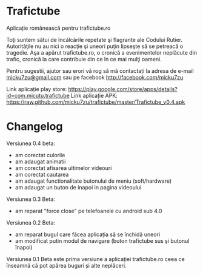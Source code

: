 Trafictube
==========

Aplicație românească pentru trafictube.ro

Toţi suntem sătui de încălcările repetate şi flagrante ale Codului Rutier. Autorităţile nu au nici o reacţie şi uneori puţin lipseşte să se petreacă o tragedie. Aşa a apărut trafictube.ro, o cronică a evenimentelor neplăcute din trafic, cronică la care contribuie din ce în ce mai mulţi oameni.

Pentru sugestii, ajutor sau erori vă rog să mă contactați la adresa de e-mail micku7zu@gmail.com sau pe facebook http://facebook.com/micku7zu

Link aplicație play store: https://play.google.com/store/apps/details?id=com.micutu.trafictube
Link aplicație APK: https://raw.github.com/micku7zu/trafictube/master/Trafictube_v0.4.apk


Changelog
==========

Versiunea 0.4 beta:
+ am corectat culorile
+ am adaugat animatii
+ am corectat afisarea ultimelor videouri
+ am corectat cautarea
+ am adaugat functionalitate butonului de meniu (soft/hardware)
+ am adaugat un buton de inapoi in pagina videoului

Versiunea 0.3 Beta:
+ am reparat "force close" pe telefoanele cu android sub 4.0

Versiunea 0.2 Beta:
+ am reparat bugul care făcea aplicația să se închidă uneori
+ am modificat putin modul de navigare (buton trafictube sus și butonul înapoi)

Versiunea 0.1 Beta este prima versiune a aplicației trafictube.ro ceea ce înseamnă că pot apărea buguri și alte neplăceri.
